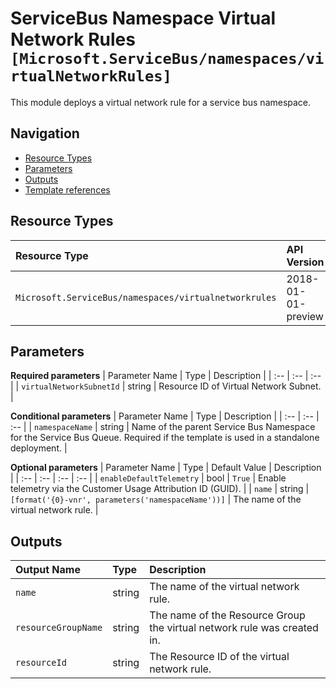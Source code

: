 # ServiceBus Namespace Virtual Network Rules `[Microsoft.ServiceBus/namespaces/virtualNetworkRules]`

This module deploys a virtual network rule for a service bus namespace.

## Navigation

- [Resource Types](#Resource-Types)
- [Parameters](#Parameters)
- [Outputs](#Outputs)
- [Template references](#Template-references)

## Resource Types

| Resource Type | API Version |
| :-- | :-- |
| `Microsoft.ServiceBus/namespaces/virtualnetworkrules` | 2018-01-01-preview |

## Parameters

**Required parameters**
| Parameter Name | Type | Description |
| :-- | :-- | :-- |
| `virtualNetworkSubnetId` | string | Resource ID of Virtual Network Subnet. |

**Conditional parameters**
| Parameter Name | Type | Description |
| :-- | :-- | :-- |
| `namespaceName` | string | Name of the parent Service Bus Namespace for the Service Bus Queue. Required if the template is used in a standalone deployment. |

**Optional parameters**
| Parameter Name | Type | Default Value | Description |
| :-- | :-- | :-- | :-- |
| `enableDefaultTelemetry` | bool | `True` | Enable telemetry via the Customer Usage Attribution ID (GUID). |
| `name` | string | `[format('{0}-vnr', parameters('namespaceName'))]` | The name of the virtual network rule. |

## Outputs

| Output Name | Type | Description |
| :-- | :-- | :-- |
| `name` | string | The name of the virtual network rule. |
| `resourceGroupName` | string | The name of the Resource Group the virtual network rule was created in. |
| `resourceId` | string | The Resource ID of the virtual network rule. |

